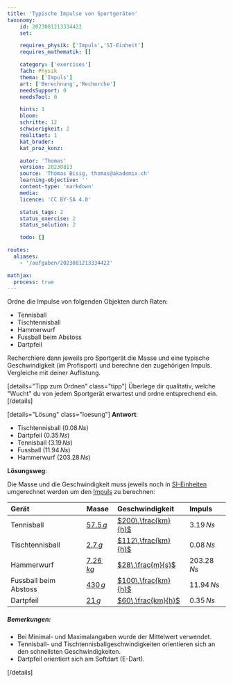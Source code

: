 ```yaml
---
title: 'Typische Impulse von Sportgeräten'
taxonomy:
	id: 2023081213334422
	set:

	requires_physik: ['Impuls','SI-Einheit']
	requires_mathematik: []

	category: ['exercises']
	fach: Physik
	thema: ['Impuls']
	art: ['Berechnung','Recherche']
	needsSupport: 0
	needsTool: 0

	hints: 1
	bloom: 
	schritte: 12
	schwierigkeit: 2
	realitaet: 1
	kat_bruder:
	kat_proz_konz: 

	autor: 'Thomas'
	version: 20230813
	source: 'Thomas Bisig, thomas@akademix.ch'
	learning-objective: ''
	content-type: 'markdown'
	media: 
	licence: 'CC BY-SA 4.0'

	status_tags: 2
	status_exercise: 2
	status_solution: 2

	todo: []

routes:
  aliases:
    - '/aufgaben/2023081213334422'

mathjax:
  process: true
---
```


Ordne die Impulse von folgenden Objekten durch Raten:
- Tennisball
- Tischtennisball
- Hammerwurf
- Fussball beim Abstoss
- Dartpfeil

Recherchiere dann jeweils pro Sportgerät die Masse und eine typische Geschwindigkeit (im Profisport) und berechne den zugehörigen Impuls. Vergleiche mit deiner Auflistung.

[details="Tipp zum Ordnen" class="tipp"]
Überlege dir qualitativ, welche "Wucht" du von jedem Sportgerät erwartest und ordne entsprechend ein.
[/details]

[details="Lösung" class="loesung"]
**Antwort**:
- Tischtennisball ($0.08\,Ns$)
- Dartpfeil ($0.35\,Ns$)
- Tennisball ($3.19\,Ns$)
- Fussball ($11.94\,Ns$)
- Hammerwurf ($203.28\,Ns$)


**Lösungsweg**:

Die Masse und die Geschwindigkeit muss jeweils noch in [SI-Einheiten](/konzepte/si-einheit) umgerechnet werden um den [Impuls](/konzepte/impuls) zu berechnen:

|Gerät|Masse|Geschwindigkeit|Impuls|
|:-----|:-----|:-----|:-----|
|Tennisball|[$57.5\,g$](https://de.wikipedia.org/wiki/Tennisball)|[$200\,\frac{km}{h}$](https://www.srf.ch/sendungen/kassensturz-espresso/wie-wird-die-geschwindigkeit-beim-tennis-aufschlag-gemessen)|$3.19\,Ns$|
|Tischtennisball|[$2.7\,g$](https://de.wikipedia.org/wiki/Tischtennisball)|[$112\,\frac{km}{h}$](https://olympics.com/de/video/interessante-fakten-uber-tischtennis?uxreference=playlist)|$0.08\,Ns$|
|Hammerwurf|[$7.26\,kg$](https://de.wikipedia.org/wiki/Hammerwurf)|[$28\,\frac{m}{s}$](https://de.wikipedia.org/wiki/Hammerwurf)|$203.28\,Ns$|
|Fussball beim Abstoss|[$430\,g$](https://de.wikipedia.org/wiki/Fu%C3%9Fball_(Sportger%C3%A4t))|[$100\,\frac{km}{h}$](https://systemdesign.ch/wiki/Fussball)|$11.94\,Ns$|
|Dartpfeil|[$21\,g$](https://de.wikipedia.org/wiki/Darts#Darts)|[$60\,\frac{km}{h}$](https://mydartpfeil.com/en/dart-fragen/#pp-toc__heading-anchor-22)|$0.35\,Ns$|


##### Bemerkungen:
- Bei Minimal- und Maximalangaben wurde der Mittelwert verwendet.
- Tennisball- und Tischtennisballgeschwindigkeiten orientieren sich an den schnellsten Geschwindigkeiten.
- Dartpfeil orientiert sich am Softdart (E-Dart).

[/details]
